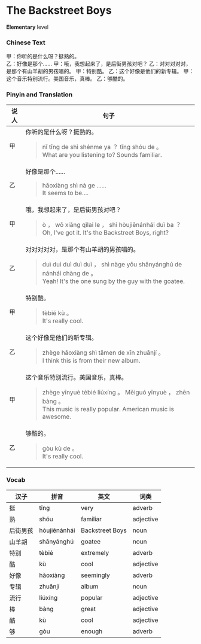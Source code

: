 # The Backstreet Boys
**Elementary** level
### Chinese Text
甲：你听的是什么呀？挺熟的。<br />乙：好像是那个......
甲：哦，我想起来了，是后街男孩对吧？
乙：对对对对对，是那个有山羊胡的男孩唱的。
甲：特别酷。
乙：这个好像是他们的新专辑。
甲：这个音乐特别流行。美国音乐，真棒。
乙：够酷的。

### Pinyin and Translation
|说人|句子|
|----|----|
|甲|你听的是什么呀？挺熟的。<blockquote>nǐ tīng de shì shénme ya ？ tǐng shóu de 。<br />What are you listening to? Sounds familiar.</blockquote>|
|乙|好像是那个......<blockquote>hǎoxiàng shì nà ge ......<br />It seems to be....</blockquote>|
|甲|哦，我想起来了，是后街男孩对吧？<blockquote>ò ， wǒ xiǎng qǐlai le ， shì hòujiēnánhái duì ba ？<br />Oh, I've got it. It's the Backstreet Boys, right?</blockquote>|
|乙|对对对对对，是那个有山羊胡的男孩唱的。<blockquote>duì duì duì duì duì ， shì nàge yǒu shānyánghú de nánhái chàng de 。<br />Yeah! It's the one sung by the guy with the goatee.</blockquote>|
|甲|特别酷。<blockquote>tèbié kù 。<br />It's really cool.</blockquote>|
|乙|这个好像是他们的新专辑。<blockquote>zhège hǎoxiàng shì tāmen de xīn zhuānjí 。<br />I think this is from their new album.</blockquote>|
|甲|这个音乐特别流行。美国音乐，真棒。<blockquote>zhège yīnyuè tèbié liúxíng 。 Měiguó yīnyuè ， zhēn bàng 。<br />This music is really popular. American music is awesome.</blockquote>|
|乙|够酷的。<blockquote>gòu kù de 。<br />It's really cool.</blockquote>|
### Vocab
|汉子|拼音|英文|词类|
|----|----|----|----|
|挺|tǐng|very|adverb|
|熟|shóu|familiar|adjective|
|后街男孩|hòujiēnánhái|Backstreet Boys|noun|
|山羊胡|shānyánghú|goatee|noun|
|特别|tèbié|extremely|adverb|
|酷|kù|cool|adjective|
|好像|hǎoxiàng|seemingly|adverb|
|专辑|zhuānjí|album|noun|
|流行|liúxíng|popular|adjective|
|棒|bàng|great|adjective|
|酷|kù|cool|adjective|
|够|gòu|enough|adverb|